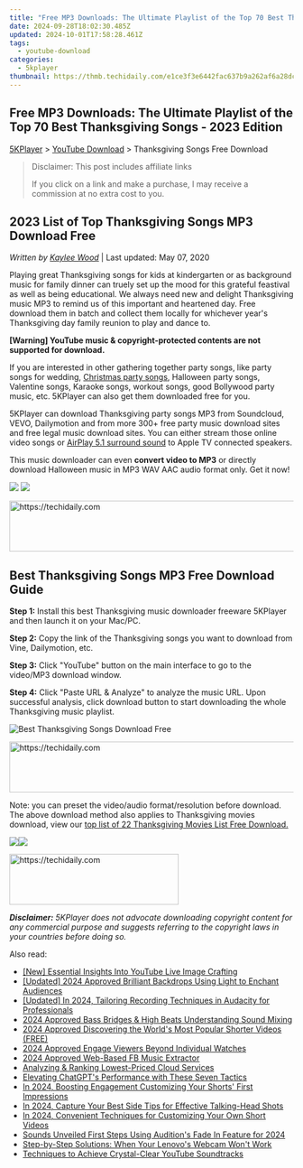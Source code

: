 ```yaml
---
title: "Free MP3 Downloads: The Ultimate Playlist of the Top 70 Best Thanksgiving Songs - 2023 Edition"
date: 2024-09-28T18:02:30.485Z
updated: 2024-10-01T17:58:28.461Z
tags:
  - youtube-download
categories:
  - 5kplayer
thumbnail: https://thmb.techidaily.com/e1ce3f3e6442fac637b9a262af6a28dc4e5da35e5024ee062fdf9880b101f6b7.jpg
---
```


## Free MP3 Downloads: The Ultimate Playlist of the Top 70 Best Thanksgiving Songs - 2023 Edition

[5KPlayer](https://tools.techidaily.com/5kplayer/products/) \> [YouTube Download](https://tools.techidaily.com/5kplayer/youtube-download/) \> Thanksgiving Songs Free Download

>  Disclaimer: This post includes affiliate links
>
>  If you click on a link and make a purchase, I may receive a commission at no extra cost to you.
>

## 2023 List of Top Thanksgiving Songs MP3 Download Free

 _Written by [Kaylee Wood](https://www.quora.com/profile/Amanda-Hu-21)_ | Last updated: May 07, 2020 

Playing great Thanksgiving songs for kids at kindergarten or as background music for family dinner can truely set up the mood for this grateful feastival as well as being educational. We always need new and delight Thanksgiving music MP3 to remind us of this important and heartened day. Free download them in batch and collect them locally for whichever year's Thanksgiving day family reunion to play and dance to.

**\[Warning\] YouTube music & copyright-protected contents are not supported for download.**

If you are interested in other gathering together party songs, like party songs for wedding, [Christmas party songs](https://tools.techidaily.com/5kplayer/youtube-download/), Halloween party songs, Valentine songs, Karaoke songs, workout songs, good Bollywood party music, etc. 5KPlayer can also get them downloaded free for you. 

5KPlayer can download Thanksgiving party songs MP3 from Soundcloud, VEVO, Dailymotion and from more 300+ free party music download sites and free legal music download sites. You can either stream those online video songs or [AirPlay 5.1 surround sound](https://tools.techidaily.com/5kplayer/airplay/) to Apple TV connected speakers.

This music downloader can even **convert video to MP3** or directly download Halloween music in MP3 WAV AAC audio format only. Get it now! 

[![](https://www.5kplayer.com/youtube-download/../button/freedownwhitewin.png)](https://tools.techidaily.com/5kplayer/products/) [![](https://www.5kplayer.com/youtube-download/../button/freedownbackmac.png)](https://tools.techidaily.com/5kplayer/products/) 

<!-- affiliate ads begin -->
<a href="https://laganoo.pxf.io/c/5597632/1528688/16446" target="_top" id="1528688">
  <img src="//a.impactradius-go.com/display-ad/16446-1528688" border="0" alt="https://techidaily.com" width="728" height="90"/>
</a>
<img height="0" width="0" src="https://laganoo.pxf.io/i/5597632/1528688/16446" style="position:absolute;visibility:hidden;" border="0" />
<!-- affiliate ads end -->

## Best Thanksgiving Songs MP3 Free Download Guide

**Step 1:** Install this best Thanksgiving music downloader freeware 5KPlayer and then launch it on your Mac/PC. 

**Step 2:** Copy the link of the Thanksgiving songs you want to download from Vine, Dailymotion, etc. 

**Step 3:** Click "YouTube" button on the main interface to go to the video/MP3 download window. 

**Step 4:** Click "Paste URL & Analyze" to analyze the music URL. Upon successful analysis, click download button to start downloading the whole Thanksgiving music playlist.

![Best Thanksgiving Songs Download Free](https://www.5kplayer.com/youtube-download/img/new-rap-songs-download01.jpg)

<!-- affiliate ads begin -->
<a href="https://aligracehair.sjv.io/c/5597632/1997722/19272" target="_top" id="1997722">
  <img src="//a.impactradius-go.com/display-ad/19272-1997722" border="0" alt="https://techidaily.com" width="728" height="90"/>
</a>
<img height="0" width="0" src="https://aligracehair.sjv.io/i/5597632/1997722/19272" style="position:absolute;visibility:hidden;" border="0" />
<!-- affiliate ads end -->

Note: you can preset the video/audio format/resolution before download. The above download method also applies to Thanksgiving movies download, view our [top list of 22 Thanksgiving Movies List Free Download.](https://tools.techidaily.com/5kplayer/youtube-download/)

[![](https://www.5kplayer.com/youtube-download/../button/freedownwhitewin.png)](https://tools.techidaily.com/5kplayer/products/)[![](https://www.5kplayer.com/youtube-download/../button/freedownbackmac.png)](https://tools.techidaily.com/5kplayer/products/) 

<!-- affiliate ads begin -->
<a href="https://aligracehair.sjv.io/c/5597632/1938693/19272" target="_top" id="1938693">
  <img src="//a.impactradius-go.com/display-ad/19272-1938693" border="0" alt="https://techidaily.com" width="300" height="90"/>
</a>
<img height="0" width="0" src="https://aligracehair.sjv.io/i/5597632/1938693/19272" style="position:absolute;visibility:hidden;" border="0" />
<!-- affiliate ads end -->

_**Disclaimer:** 5KPlayer does not advocate downloading copyright content for any commercial purpose and suggests referring to the copyright laws in your countries before doing so._

<ins class="adsbygoogle"
     style="display:block"
     data-ad-format="autorelaxed"
     data-ad-client="ca-pub-7571918770474297"
     data-ad-slot="1223367746"></ins>

<ins class="adsbygoogle"
     style="display:block"
     data-ad-client="ca-pub-7571918770474297"
     data-ad-slot="8358498916"
     data-ad-format="auto"
     data-full-width-responsive="true"></ins>

<span class="atpl-alsoreadstyle">Also read:</span>
<div><ul>
<li><a href="https://youtube-video-recordings.techidaily.com/new-essential-insights-into-youtube-live-image-crafting/"><u>[New] Essential Insights Into YouTube Live Image Crafting</u></a></li>
<li><a href="https://fox-access.techidaily.com/updated-2024-approved-brilliant-backdrops-using-light-to-enchant-audiences/"><u>[Updated] 2024 Approved Brilliant Backdrops Using Light to Enchant Audiences</u></a></li>
<li><a href="https://fox-http.techidaily.com/updated-in-2024-tailoring-recording-techniques-in-audacity-for-professionals/"><u>[Updated] In 2024, Tailoring Recording Techniques in Audacity for Professionals</u></a></li>
<li><a href="https://vp-tips.techidaily.com/2024-approved-bass-bridges-and-high-beats-understanding-sound-mixing/"><u>2024 Approved Bass Bridges & High Beats Understanding Sound Mixing</u></a></li>
<li><a href="https://youtube-video-recordings.techidaily.com/2024-approved-discovering-the-worlds-most-popular-shorter-videos-free/"><u>2024 Approved Discovering the World's Most Popular Shorter Videos (FREE)</u></a></li>
<li><a href="https://youtube-video-recordings.techidaily.com/2024-approved-engage-viewers-beyond-individual-watches/"><u>2024 Approved Engage Viewers Beyond Individual Watches</u></a></li>
<li><a href="https://facebook-video-recording.techidaily.com/2024-approved-web-based-fb-music-extractor/"><u>2024 Approved Web-Based FB Music Extractor</u></a></li>
<li><a href="https://extra-hints.techidaily.com/analyzing-and-ranking-lowest-priced-cloud-services/"><u>Analyzing & Ranking Lowest-Priced Cloud Services</u></a></li>
<li><a href="https://tech-hub.techidaily.com/elevating-chatgpts-performance-with-these-seven-tactics/"><u>Elevating ChatGPT's Performance with These Seven Tactics</u></a></li>
<li><a href="https://youtube-video-recordings.techidaily.com/in-2024-boosting-engagement-customizing-your-shorts-first-impressions/"><u>In 2024, Boosting Engagement Customizing Your Shorts' First Impressions</u></a></li>
<li><a href="https://youtube-video-recordings.techidaily.com/in-2024-capture-your-best-side-tips-for-effective-talking-head-shots/"><u>In 2024, Capture Your Best Side Tips for Effective Talking-Head Shots</u></a></li>
<li><a href="https://youtube-video-recordings.techidaily.com/in-2024-convenient-techniques-for-customizing-your-own-short-videos/"><u>In 2024, Convenient Techniques for Customizing Your Own Short Videos</u></a></li>
<li><a href="https://some-approaches.techidaily.com/sounds-unveiled-first-steps-using-auditions-fade-in-feature-for-2024/"><u>Sounds Unveiled First Steps Using Audition's Fade In Feature for 2024</u></a></li>
<li><a href="https://common-error.techidaily.com/step-by-step-solutions-when-your-lenovos-webcam-wont-work/"><u>Step-by-Step Solutions: When Your Lenovo's Webcam Won't Work</u></a></li>
<li><a href="https://youtube-video-recordings.techidaily.com/techniques-to-achieve-crystal-clear-youtube-soundtracks/"><u>Techniques to Achieve Crystal-Clear YouTube Soundtracks</u></a></li>
</ul></div>

